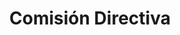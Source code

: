 ---
layout: sedes
title: Comisión Directiva
donarurl: https://donaronline.org/oajnu/agentes-de-cambio-oajnu-nacional
nameurl: acomisiondirectiva
email: info@oajnu.org
socialmedia: 
  facebook: oajnu
  twitter: oajnu
---